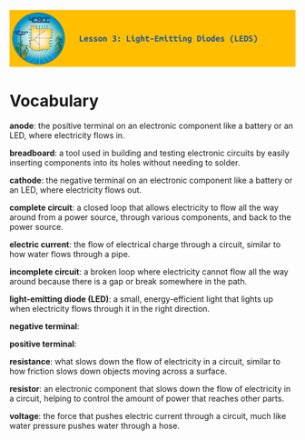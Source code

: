 ![header-lesson-03](assets/header-lesson-03.png)

# Vocabulary

**anode**: the positive terminal on an electronic component like a battery or an LED, where electricity flows in.

**breadboard**: a tool used in building and testing electronic circuits by easily inserting components into its holes without needing to solder.

**cathode**: the negative terminal on an electronic component like a battery or an LED, where electricity flows out.

**complete circuit**: a closed loop that allows electricity to flow all the way around from a power source, through various components, and back to the power source.

**electric current**: the flow of electrical charge through a circuit, similar to how water flows through a pipe.

**incomplete circuit**: a broken loop where electricity cannot flow all the way around because there is a gap or break somewhere in the path. 

**light-emitting diode (LED)**: a small, energy-efficient light that lights up when electricity flows through it in the right direction.

**negative terminal**: 

**positive terminal**: 

**resistance**: what slows down the flow of electricity in a circuit, similar to how friction slows down objects moving across a surface.

**resistor**: an electronic component that slows down the flow of electricity in a circuit, helping to control the amount of power that reaches other parts.

**voltage**: the force that pushes electric current through a circuit, much like water pressure pushes water through a hose.